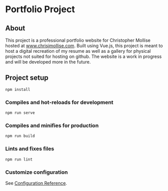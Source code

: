# Portfolio Project
## About
This project is a professional portfolio website for Christopher Mollise hosted at www.chrisjmollise.com.
Built using Vue.js, this project is meant to host a digital recreation of my resume as well as a gallery for physical projects not suited for hosting on github. The website is a work in progress and will be developed more in the future. 

## Project setup
```
npm install
```

### Compiles and hot-reloads for development
```
npm run serve
```

### Compiles and minifies for production
```
npm run build
```

### Lints and fixes files
```
npm run lint
```

### Customize configuration
See [Configuration Reference](https://cli.vuejs.org/config/).
